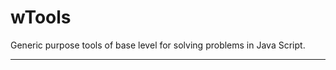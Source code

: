 # wTools

Generic purpose tools of base level for solving problems in Java Script.

_ _ _ _ _ _

































































































